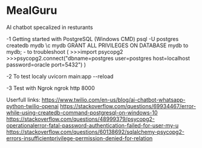 # MealGuru
AI chatbot specalized in resturants 

-1 Getting started with PostgreSQL (Windows CMD)
    psql -U postgres
    createdb mydb
    \c mydb
    GRANT ALL PRIVILEGES ON DATABASE mydb to mydb;
    - to troubleshoot (
        >>>import psycopg2
        >>>psycopg2.connect("dbname=postgres user=postgres host=localhost password=oracle port=5432")
    )

-2 To test localy 
    uvicorn main:app --reload

-3 Test with Ngrok
    ngrok http 8000

Userfull links:
    https://www.twilio.com/en-us/blog/ai-chatbot-whatsapp-python-twilio-openai
    https://stackoverflow.com/questions/69934467/error-while-using-createdb-command-postgresql-on-windows-10
    https://stackoverflow.com/questions/48999379/psycopg2-operationalerror-fatal-password-authentication-failed-for-user-my-u
    https://stackoverflow.com/questions/60138692/sqlalchemy-psycopg2-errors-insufficientprivilege-permission-denied-for-relation